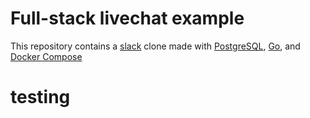# Full-stack livechat example

This repository contains a [slack](https://slack.com) clone made with [PostgreSQL](https://www.postgresql.org/), [Go](https://golang.org/), and [Docker Compose](https://docs.docker.com/compose/install/)

# testing
